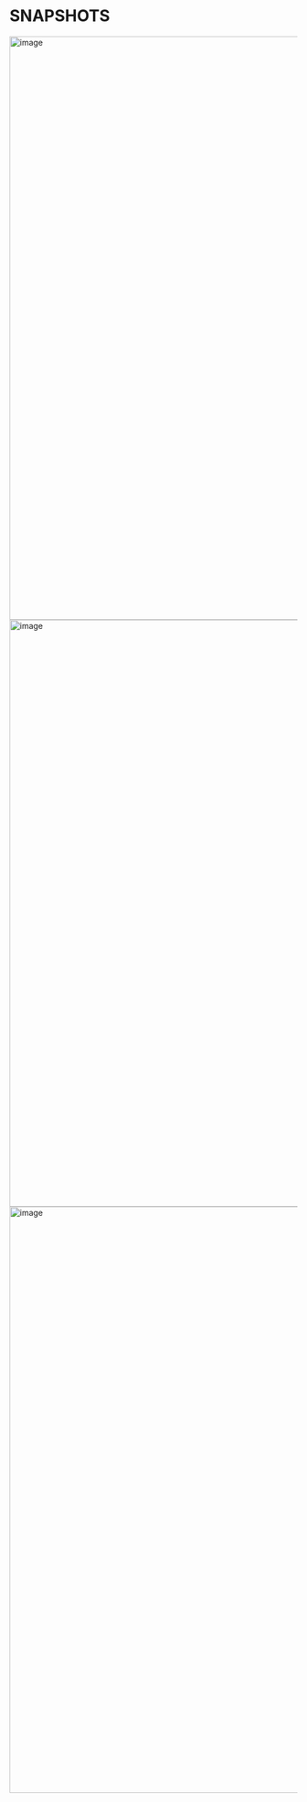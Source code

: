 # SNAPSHOTS

<img width="1894" height="1021" alt="image" src="https://github.com/user-attachments/assets/2b19bfa4-59b2-4046-ad01-c544c26fe19b" />
<img width="1895" height="1027" alt="image" src="https://github.com/user-attachments/assets/ae43525a-bd4c-4f0d-802b-275738b8f187" />
<img width="1896" height="1026" alt="image" src="https://github.com/user-attachments/assets/615faf79-187f-4e23-9f10-92f4819bd504" />
